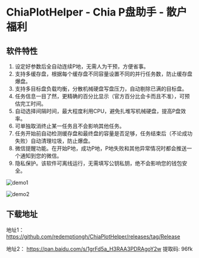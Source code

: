 # ChiaPlotHelper - Chia P盘助手 - 散户福利
## 软件特性
1. 设定好参数后全自动连续P地，无需人为干预，方便省事。
2. 支持多缓存盘，根据每个缓存盘不同容量设置不同的并行任务数，防止缓存盘爆盘。
3. 支持多目标盘负载均衡，分散机械硬盘写盘压力，自动剔除已满的目标盘。
4. 任务信息一目了然，更精确的百分比显示（官方百分比会卡而且不准），可预估完工时间。
5. 自动选择间隔时间，最大程度利用CPU，避免扎堆写机械硬盘，提高P盘效率。
6. 可单独取消终止某一任务且不会影响其他任务。
7. 任务开始前自动检测缓存盘和最终盘的容量是否足够，任务结束后（不论成功失败）自动清理垃圾，防止爆盘。
8. 微信提醒功能。在开始P地，成功P地，P地失败和其他异常情况时都会推送一个通知到您的微信。
9. 隐私保护。该软件可离线运行，无需填写公钥私钥，绝不会影响您的钱包安全。

![demo1](https://ae01.alicdn.com/kf/U14e85428e4214ae4aac022c3a59556361.jpg 'demo1')

![demo2](https://ae01.alicdn.com/kf/Ub24c5e2f8a5e487c993fd51e28ba25e4l.jpg 'demo2')

## 下载地址
地址1：https://github.com/redemptiongh/ChiaPlotHelper/releases/tag/Release

地址2： https://pan.baidu.com/s/1grFd5a_H3RAA3PDRAgoY2w 提取码: 96fk
